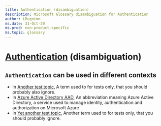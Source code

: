 ```yaml
---
title: Authentication (disambiguation)
description: Microsoft Glossary disambiguation for Authentication
author: LBugnion
ms.date: 31-Oct-20
ms.prod: non-product-specific
ms.topic: glossary
---
```


# [Authentication](/glossary/term/authentication/disambiguation) (disambiguation)

## `Authentication` can be used in different contexts

- In [Another test topic](/glossary/term/test/authentication), A term used to for tests only, that you should probably also ignore.
- In [Azure Active Directory AAD](/glossary/term/aad/authentication), An abbreviation meaning Azure Active Directory, a service used to manage identity, authentication and authorization on Microsoft Azure
- In [Yet another test topic](/glossary/term/another-test/authentication), Another term used to for tests only, that you should probably ignore.

